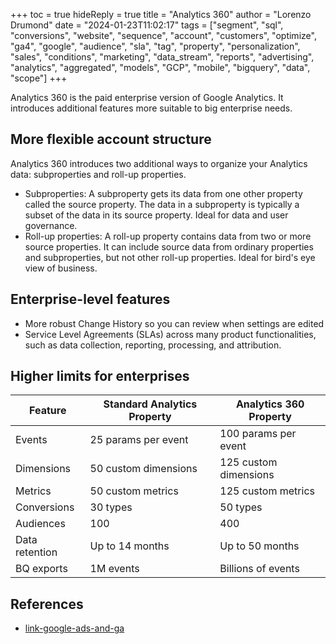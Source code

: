 +++
toc = true
hideReply = true
title = "Analytics 360"
author = "Lorenzo Drumond"
date = "2024-01-23T11:02:17"
tags = ["segment",  "sql",  "conversions",  "website",  "sequence",  "account",  "customers",  "optimize",  "ga4",  "google",  "audience",  "sla",  "tag",  "property",  "personalization",  "sales",  "conditions",  "marketing",  "data_stream",  "reports",  "advertising",  "analytics",  "aggregated",  "models",  "GCP",  "mobile",  "bigquery",  "data",  "scope"]
+++


Analytics 360 is the paid enterprise version of Google Analytics. It introduces additional features more suitable to big enterprise needs.

## More flexible account structure
Analytics 360 introduces two additional ways to organize your Analytics data: subproperties and roll-up properties.
- Subproperties: A subproperty gets its data from one other property called the source property. The data in a subproperty is typically a subset of the data in its source property. Ideal for data and user governance.
- Roll-up properties: A roll-up property contains data from two or more source properties. It can include source data from ordinary properties and subproperties, but not other roll-up properties. Ideal for bird's eye view of business.

## Enterprise-level features
- More robust Change History so you can review when settings are edited
- Service Level Agreements (SLAs) across many product functionalities, such as data collection, reporting, processing, and attribution.

## Higher limits for enterprises

| Feature        | Standard Analytics Property | Analytics 360 Property |
|----------------|-----------------------------|------------------------|
| Events         | 25 params per event         | 100 params per event   |
| Dimensions     | 50 custom dimensions        | 125 custom dimensions  |
| Metrics        | 50 custom metrics           | 125 custom metrics     |
| Conversions    | 30 types                    | 50 types               |
| Audiences      | 100                         | 400                    |
| Data retention | Up to 14 months             | Up to 50 months        |
| BQ exports     | 1M events                   | Billions of events     |

## References
- [link-google-ads-and-ga](/wiki/link-google-ads-and-ga/)
